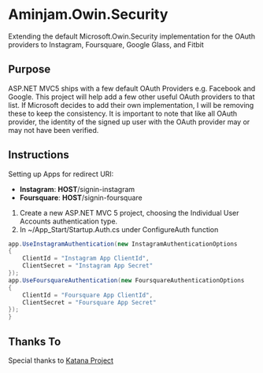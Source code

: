 Aminjam.Owin.Security
=====================

Extending the default Microsoft.Owin.Security implementation for the OAuth providers to Instagram, Foursquare, Google Glass, and Fitbit

## Purpose ##

ASP.NET MVC5 ships with a few default OAuth Providers e.g. Facebook and Google. This project will help add a few other useful OAuth providers to that list. If Microsoft decides to add their own implementation, I will be removing these to keep the consistency. It is important to note that like all OAuth provider, the identity of the signed up user with the OAuth provider may or may not have been verified.


## Instructions ##

Setting up Apps for redirect URI:

- **Instagram**: **HOST**/signin-instagram
- **Foursquare**: **HOST**/signin-foursquare
 
1. Create a new ASP.NET MVC 5 project, choosing the Individual User Accounts authentication type.
2. In ~/App_Start/Startup.Auth.cs under ConfigureAuth function

```C#
app.UseInstagramAuthentication(new InstagramAuthenticationOptions
{
	ClientId = "Instagram App ClientId",
	ClientSecret = "Instagram App Secret"
});
app.UseFoursquareAuthentication(new FoursquareAuthenticationOptions
{
	ClientId = "Foursquare App ClientId",
	ClientSecret = "Foursquare App Secret"
});
}
```

## Thanks To ##

Special thanks to [Katana Project](http://katanaproject.codeplex.com)
